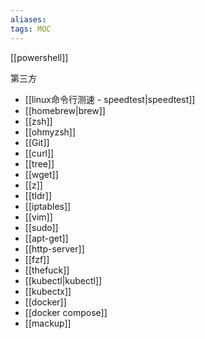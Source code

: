```yaml
---
aliases: 
tags: MOC 
---
```

[[powershell]]

第三方
- [[linux命令行测速 - speedtest|speedtest]]
- [[homebrew|brew]]
- [[zsh]]
- [[ohmyzsh]]
- [[Git]]
- [[curl]]
- [[tree]]
- [[wget]]
- [[z]]
- [[tldr]]
- [[iptables]]
- [[vim]]
- [[sudo]]
- [[apt-get]]
- [[http-server]]
- [[fzf]]
- [[thefuck]]
- [[kubectl|kubectl]]
- [[kubectx]]
- [[docker]]
- [[docker compose]]
- [[mackup]]
